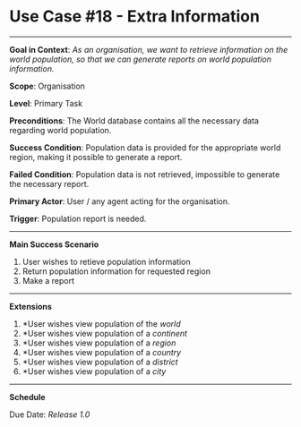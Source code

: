 <h1>Use Case #18 - Extra Information</h1>
<hr>

<b>Goal in Context</b>: <i>As an organisation, we want to retrieve information on the world population, so that we can generate reports on world population information. </i>

<b>Scope</b>: Organisation

<b>Level</b>: Primary Task

<b>Preconditions</b>: The World database contains all the necessary data regarding world population. 

<b>Success Condition</b>: Population data is provided for the appropriate world region, making it possible to generate a report.

<b>Failed Condition</b>: Population data is not retrieved, impossible to generate the necessary report.

<b>Primary Actor</b>: User / any agent acting for the organisation.

<b>Trigger</b>: Population report is needed.

<hr>

<b>Main Success Scenario</b>
1. User wishes to retieve population information
2. Return population information for requested region
3. Make a report

<hr>

<b>Extensions</b>
1. *User wishes view population of the <i>world</i> 
2. *User wishes view population of a <i>continent</i>
3. *User wishes view population of a <i>region</i> 
4. *User wishes view population of a <i>country</i> 
5. *User wishes view population of a <i>district</i> 
6. *User wishes view population of a <i>city</i>
<hr>

<b>Schedule</b>

<p>Due Date: <i>Release 1.0</i></p>

